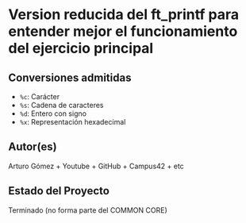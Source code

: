 # Version reducida del ft_printf para entender mejor el funcionamiento del ejercicio principal 
## Conversiones admitidas
- `%c`: Carácter
- `%s`: Cadena de caracteres
- `%d`: Entero con signo
- `%x`: Representación hexadecimal

## Autor(es)

Arturo Gómez + Youtube + GitHub + Campus42 + etc

## Estado del Proyecto

Terminado (no forma parte del COMMON CORE)
